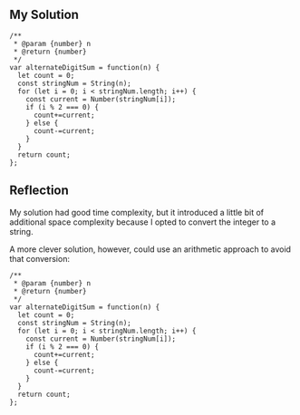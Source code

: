 ## My Solution

```
/**
 * @param {number} n
 * @return {number}
 */
var alternateDigitSum = function(n) {
  let count = 0;
  const stringNum = String(n);
  for (let i = 0; i < stringNum.length; i++) {
    const current = Number(stringNum[i]);
    if (i % 2 === 0) {
      count+=current;
    } else {
      count-=current;
    }
  }
  return count;
};
```

## Reflection

My solution had good time complexity, but it introduced a little bit of additional space complexity because I opted to convert the integer to a string.

A more clever solution, however, could use an arithmetic approach to avoid that conversion:

```
/**
 * @param {number} n
 * @return {number}
 */
var alternateDigitSum = function(n) {
  let count = 0;
  const stringNum = String(n);
  for (let i = 0; i < stringNum.length; i++) {
    const current = Number(stringNum[i]);
    if (i % 2 === 0) {
      count+=current;
    } else {
      count-=current;
    }
  }
  return count;
};
```
